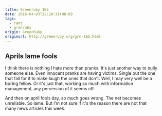 ```yaml
---
title: Greenruby 165
date: 2016-04-03T22:10:31+08:00
tags:
  - rant
  - grenruby
origin: GreenRuby
originurl: http://greenruby.org/grn-165.html
---
```

## Aprils lame fools

I think there is nothing I hate more than pranks. It's just another way to
bully someone else. Even innocent pranks are having victims. Single out the
one that fall for it to make laugh the ones that don't. Well, I may very well
be a boring fellow. Or it's just that, working so much with information
management, any perversion of it seems off.

And then on april fools day, so much goes wrong. The net becomes unreliable.
So lame. But I'm not sure if it's the reason there are not that many news
articles this week.
